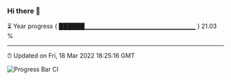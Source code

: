 ### Hi there 👋

⏳ Year progress { ██████▁▁▁▁▁▁▁▁▁▁▁▁▁▁▁▁▁▁▁▁▁▁▁▁ } 21.03 %

---

⏰ Updated on Fri, 18 Mar 2022 18:25:16 GMT

![Progress Bar CI](https://github.com/ZhaoGui/ZhaoGui/workflows/Progress%20Bar%20CI/badge.svg)
